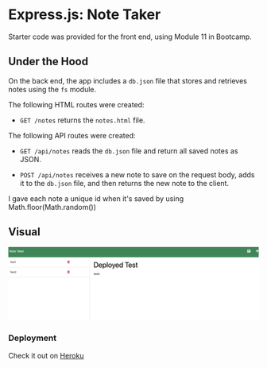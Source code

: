 # Express.js: Note Taker

Starter code was provided for the front end, using Module 11 in Bootcamp.

## Under the Hood

On the back end, the app includes a `db.json` file that stores and retrieves notes using the `fs` module.

The following HTML routes were created:

* `GET /notes` returns the `notes.html` file.

The following API routes were created:

* `GET /api/notes` reads the `db.json` file and return all saved notes as JSON.

* `POST /api/notes` receives a new note to save on the request body, adds it to the `db.json` file, and then returns the new note to the client. 

I gave each note a unique id when it's saved by using Math.floor(Math.random())

## Visual

![Screenshot](/public/assets/images/Screenshot%202023-05-25%20at%208.46.03%20PM.png)

### Deployment

Check it out on [Heroku](https://infinite-reef-61323.herokuapp.com/)
